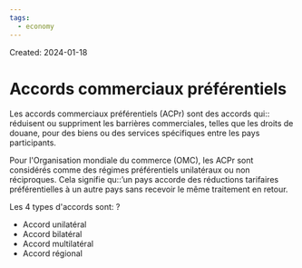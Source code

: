 ```yaml
---
tags:
  - economy
---
```

Created: 2024-01-18

# Accords commerciaux préférentiels
Les accords commerciaux préférentiels (ACPr) sont des accords qui:: réduisent ou suppriment les barrières commerciales, telles que les droits de douane, pour des biens ou des services spécifiques entre les pays participants.
<!--SR:!2024-05-14,58,210-->

Pour l'Organisation mondiale du commerce (OMC), les ACPr sont considérés comme des régimes préférentiels unilatéraux ou non réciproques. Cela signifie qu::’un pays accorde des réductions tarifaires préférentielles à un autre pays sans recevoir le même traitement en retour.
<!--SR:!2024-05-11,63,230-->

Les 4 types d'accords sont:
?
- Accord unilatéral
- Accord bilatéral
- Accord multilatéral
- Accord régional
<!--SR:!2024-04-16,54,250-->

